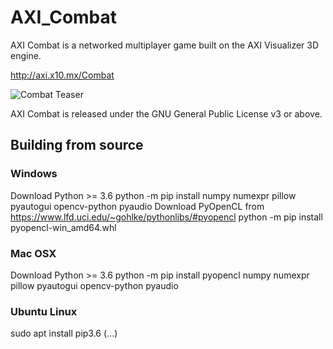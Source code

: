 # AXI_Combat
AXI Combat is a networked multiplayer game built on the AXI Visualizer 3D engine.

http://axi.x10.mx/Combat

![Combat Teaser](https://agentxindustries.neocities.org/Combat/DOF_Screenshot%202020%20May%2014%2006-29-01.png)

AXI Combat is released under the GNU General Public License v3 or above.

## Building from source

### Windows
Download Python >= 3.6
python -m pip install numpy numexpr pillow pyautogui opencv-python pyaudio
Download PyOpenCL from https://www.lfd.uci.edu/~gohlke/pythonlibs/#pyopencl
python -m pip install pyopencl-win_amd64.whl

### Mac OSX
Download Python >= 3.6
python -m pip install pyopencl numpy numexpr pillow pyautogui opencv-python pyaudio

### Ubuntu Linux
sudo apt install pip3.6
(...)
